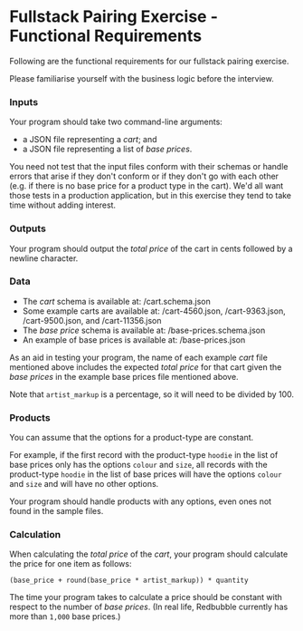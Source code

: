 # Fullstack Pairing Exercise - Functional Requirements

Following are the functional requirements for our fullstack pairing exercise.

Please familiarise yourself with the business logic before the interview.

### Inputs

Your program should take two command-line arguments:

- a JSON file representing a *cart*; and
- a JSON file representing a list of *base prices*.

You need not test that the input files conform with their schemas or
handle errors that arise if they don't conform or if they don't go with each other
(e.g. if there is no base price for a product type in the cart).
We'd all want those tests in a production application, but in this exercise they
tend to take time without adding interest.

### Outputs

Your program should output the *total price* of the cart in cents followed by a newline character.

### Data

- The *cart* schema is available at: /cart.schema.json
- Some example carts are available at: /cart-4560.json, /cart-9363.json, /cart-9500.json, and /cart-11356.json
- The *base price* schema is available at: /base-prices.schema.json
- An example of base prices is available at: /base-prices.json

As an aid in testing your program, the name of each example *cart* file mentioned above
includes the expected *total price* for that cart given the *base prices* in the example
base prices file mentioned above.

Note that `artist_markup` is a percentage, so it will need to be divided by 100.

### Products

You can assume that the options for a product-type are constant.

For example, if the first record with the product-type `hoodie` in the list of base prices
only has the options `colour` and `size`, all records with the product-type `hoodie`
in the list of base prices will have the options `colour` and `size` and will have no other options.

Your program should handle products with any options, even ones not found in the sample files.

### Calculation

When calculating the *total price* of the *cart*, your program should calculate
the price for one item as follows:

```
(base_price + round(base_price * artist_markup)) * quantity
```

The time your program takes to calculate a price should be constant with respect
to the number of *base prices*.
(In real life, Redbubble currently has more than `1,000` base prices.)
